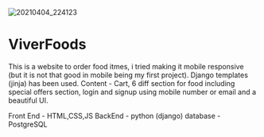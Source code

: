 ![20210404_224123](https://user-images.githubusercontent.com/80212470/113516305-221f2980-9597-11eb-9db6-b7862b249fef.gif)



# ViverFoods
This is a website to order food itmes, i tried making it mobile responsive (but it is not that good in mobile being my first project). Django templates (jinja) has been used. 
Content - Cart, 6 diff section for food including special offers section, login and signup using mobile number or email and a beautiful UI. 

Front End - HTML,CSS,JS
BackEnd - python (django)
database - PostgreSQL


